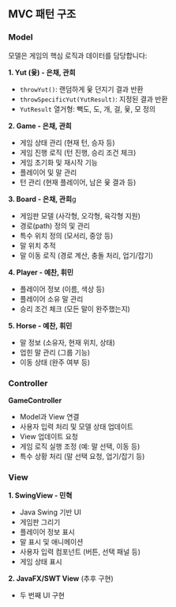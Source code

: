 ## MVC 패턴 구조

### Model

모델은 게임의 핵심 로직과 데이터를 담당합니다:

**1. Yut (윷) - 은채, 관희**

- `throwYut()`: 랜덤하게 윷 던지기 결과 반환
- `throwSpecificYut(YutResult)`: 지정된 결과 반환
- `YutResult` 열거형: 빽도, 도, 개, 걸, 윷, 모 정의

**2. Game - 은채, 관희**

- 게임 상태 관리 (현재 턴, 승자 등)
- 게임 진행 로직 (턴 진행, 승리 조건 체크)
- 게임 초기화 및 재시작 기능
- 플레이어 및 말 관리
- 턴 관리 (현재 플레이어, 남은 윷 결과 등)

**3. Board - 은채, 관희**g

- 게임판 모델 (사각형, 오각형, 육각형 지원)
- 경로(path) 정의 및 관리
- 특수 위치 정의 (모서리, 중앙 등)
- 말 위치 추적
- 말 이동 로직 (경로 계산, 충돌 처리, 업기/잡기)

**4. Player - 예찬, 휘민**

- 플레이어 정보 (이름, 색상 등)
- 플레이어 소유 말 관리
- 승리 조건 체크 (모든 말이 완주했는지)

**5. Horse - 예찬, 휘민**

- 말 정보 (소유자, 현재 위치, 상태)
- 업힌 말 관리 (그룹 기능)
- 이동 상태 (완주 여부 등)

### Controller

**GameController**

- Model과 View 연결
- 사용자 입력 처리 및 모델 상태 업데이트
- View 업데이트 요청
- 게임 로직 실행 조정 (예: 말 선택, 이동 등)
- 특수 상황 처리 (말 선택 요청, 업기/잡기 등)

### View

**1. SwingView - 민혁**

- Java Swing 기반 UI
- 게임판 그리기
- 플레이어 정보 표시
- 말 표시 및 애니메이션
- 사용자 입력 컴포넌트 (버튼, 선택 패널 등)
- 게임 상태 표시

**2. JavaFX/SWT View** (추후 구현)

- 두 번째 UI 구현